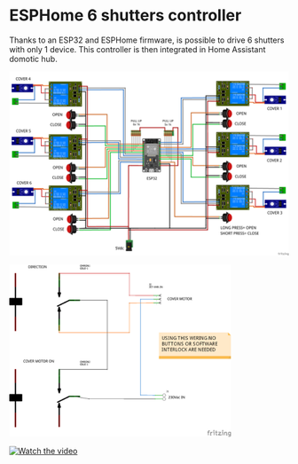# ESPHome 6 shutters controller

Thanks to an ESP32 and ESPHome firmware, is possible to drive 6 shutters with only 1 device. This controller is then integrated in Home Assistant domotic hub.

![Schematic](https://github.com/Gio-dot/Six-shutters-ESP32-controller/blob/master/img/ESP32-ESPhome-SHUTTERS_bb.png)




<img src="https://github.com/Gio-dot/Six-shutters-ESP32-controller/blob/master/img/ESP32-ESPhome-shutters%20relays_schem.png" width="400">

[![Watch the video](https://img.youtube.com/vi/T-tXZTDXVnUaA/maxresdefault.jpg)](https://youtu.be/tXZTDXVnUaA)
